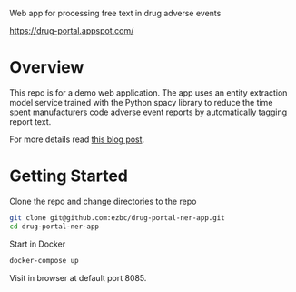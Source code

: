 Web app for processing free text in drug adverse events

https://drug-portal.appspot.com/

# Overview

This repo is for a demo web application. The app uses
an entity extraction model service trained with the Python spacy library to 
reduce the time spent manufacturers code adverse event reports by automatically tagging
report text.

For more details read [this blog post](https://ezbc.me/2018/08/07/drug-adverse-event-entity-extraction).

# Getting Started

Clone the repo and change directories to the repo

```bash
git clone git@github.com:ezbc/drug-portal-ner-app.git
cd drug-portal-ner-app
```

Start in Docker 

```bash
docker-compose up
```

Visit in browser at default port 8085.
